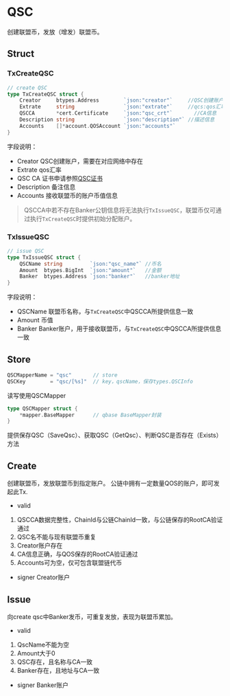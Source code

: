 # QSC

创建联盟币，发放（增发）联盟币。

## Struct

### TxCreateQSC
```go
// create QSC
type TxCreateQSC struct {
	Creator     btypes.Address        `json:"creator"`     //QSC创建账户
	Extrate     string                `json:"extrate"`     //qcs:qos汇率(amino不支持binary形式的浮点数序列化，精度同qos erc20 [.0000])
	QSCCA       *cert.Certificate     `json:"qsc_crt"`       //CA信息
	Description string                `json:"description"` //描述信息
	Accounts    []*account.QOSAccount `json:"accounts"`
}
```

字段说明：
- Creator QSC创建账户，需要在对应网络中存在
- Extrate qos汇率
- QSC CA 证书申请参照[QSC证书](ca.md#QSC)
- Description 备注信息
- Accounts 接收联盟币的账户币值信息

> QSCCA中若不存在Banker公钥信息将无法执行`TxIssueQSC`，联盟币仅可通过执行`TxCreateQSC`时提供初始分配账户。

### TxIssueQSC

```go
// issue QSC
type TxIssueQSC struct {
	QSCName string         `json:"qsc_name"` //币名
	Amount  btypes.BigInt  `json:"amount"`   //金额
	Banker  btypes.Address `json:"banker"`   //banker地址
}
```

字段说明：
- QSCName 联盟币名称，与`TxCreateQSC`中QSCCA所提供信息一致
- Amount 币值
- Banker Banker账户，用于接收联盟币，与`TxCreateQSC`中QSCCA所提供信息一致

## Store
```go
QSCMapperName = "qsc"       // store
QSCKey        = "qsc/[%s]"  // key，qscName，保存types.QSCInfo
```

读写使用QSCMapper
```go
type QSCMapper struct {
	*mapper.BaseMapper      // qbase BaseMapper封装
}
```
提供保存QSC（SaveQsc）、获取QSC（GetQsc）、判断QSC是否存在（Exists）方法

## Create

创建联盟币，发放联盟币到指定账户。
公链中拥有一定数量QOS的账户，即可发起此Tx.

* valid
1. QSCCA数据完整性，ChainId与公链ChainId一致，与公链保存的RootCA验证通过
2. QSC名不能与现有联盟币重复
3. Creator账户存在
4. CA信息正确，与QOS保存的RootCA验证通过
5. Accounts可为空，仅可包含联盟链代币

* signer
Creator账户

## Issue

向create qsc中Banker发币，可重复发放，表现为联盟币累加。

* valid
1. QscName不能为空
2. Amount大于0
3. QSC存在，且名称与CA一致
4. Banker存在，且地址与CA一致

* signer
Banker账户